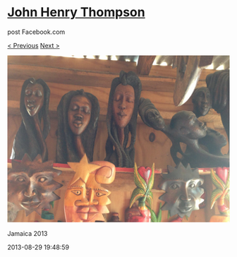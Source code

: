 # [John Henry Thompson](../README.md)
post Facebook.com

[< Previous](2013-08-29-11.md) [Next >](2013-08-29-13.md)

[![](../media/2013-08-29/Jamaica-2023.jpg)](../README.md)

Jamaica 2013

2013-08-29 19:48:59